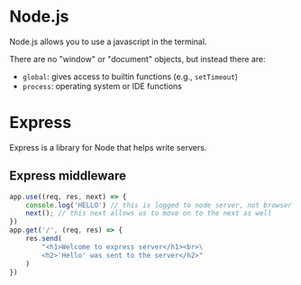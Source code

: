 # Node.js

Node.js allows you to use a javascript in the terminal.

There are no "window" or "document" objects, but instead there are:
- `global`: gives access to builtin functions (e.g., `setTimeout`)
- `process`: operating system or IDE functions


# Express
Express is a library for Node that helps write servers.

## Express middleware
```js
app.use((req, res, next) => {
    console.log('HELLO') // this is logged to node server, not browser
    next(); // this next allows us to move on to the next as well
})
app.get('/', (req, res) => {
    res.send(
        "<h1>Welcome to express server</h1><br>\
        <h2>'Hello' was sent to the server</h2>"
    )
})
```
